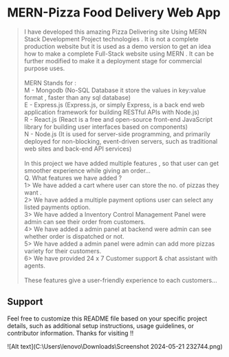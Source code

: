 # MERN-Pizza Food Delivery Web App 

> I have developed this amazing Pizza Delivering site Using MERN Stack Development Project technologies . It is not a complete production website but it is used as a demo version to get an idea how to make a complete Full-Stack website using MERN . It can be further modified to make it a deployment stage for commercial purpose uses.<br>
<br>MERN Stands for :<br>
M - Mongodb (No-SQL Database it store the values in key:value format , faster than any sql database)<br>
E - Express.js (Express.js, or simply Express, is a back end web application framework for building RESTful APIs with Node.js)<br>
R - React.js (React is a free and open-source front-end JavaScript library for building user interfaces based on components)<br>
N - Node.js (It is used for server-side programming, and primarily deployed for non-blocking, event-driven servers, such as traditional web sites and back-end API services)<br>
<br>In this project we have added multiple features , so that user can get smoother experience while giving an order...<br>Q. What features we have added ?<br>1> We have added a cart where user can store the no. of pizzas they want .<br>2> We have added a multiple payment options user can select any listed payments option.<br>3> We have added a Inventory Control Management Panel were admin can see their order from customers.<br>4> We have added a admin panel at backend were admin can see whether order is dispatched or not.<br>5> We have added a admin panel were admin can add more pizzas variety for their customers.<br>6> We have provided 24 x 7 Customer support & chat assistant with agents.<br>
<br>These features give a user-friendly experience to each customers...<br>

## Support
Feel free to customize this README file based on your specific project details, such as additional setup instructions, usage guidelines, or contributor information.
Thanks for visiting !!

![Alt text](C:\Users\lenovo\Downloads\Screenshot 2024-05-21 232744.png)
